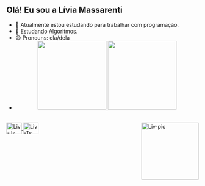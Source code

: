 ## Olá! Eu sou a Lívia Massarenti

- 🔭 Atualmente estou estudando para trabalhar com programação.
- 🌱 Estudando Algoritmos.
- 😄 Pronouns: ela/dela
- <div align="center">
  <a href="https://github.com/rafaballerini">
  <img height="180em" src="https://github-readme-stats.vercel.app/api?username=livmassarenti&show_icons=true&theme=dark&include_all_commits=true&count_private=true"/>
  <img height="180em" src="https://github-readme-stats.vercel.app/api/top-langs/?username=livmassarenti&layout=compact&langs_count=7&theme=dark"/>
</div>
<div style="display: inline_block"><br>
  <img align="center" alt="Liv-Js" height="30" width="40" src="https://cdn.jsdelivr.net/gh/devicons/devicon/icons/arduino/arduino-plain-wordmark.svg">
  <img align="center" alt="Liv-Ts" height="30" width="40" src="https://cdn.jsdelivr.net/gh/devicons/devicon/icons/cplusplus/cplusplus-plain.svg">
  <img align="right" alt="Liv-pic" height="150" style="https://picrew.me/shareImg/org/202206/338224_lPE7HLDZ.png">
</div>
